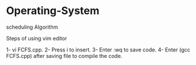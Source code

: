 # Operating-System
scheduling Algorithm

Steps of using vim editor

1- vi FCFS.cpp.
2- Press i to insert.
3- Enter :wq to save code.
4- Enter (gcc FCFS.cpp) after saving file to compile the code.
